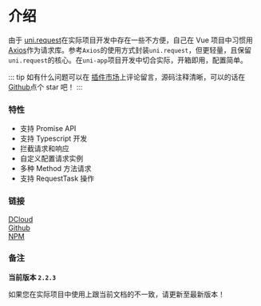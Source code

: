 # 介绍

由于 [uni.request][1]在实际项目开发中存在一些不方便，自己在 Vue 项目中习惯用 [Axios][2]作为请求库。参考`Axios`的使用方式封装`uni.request`，但更轻量，且保留`uni.request`的核心。在`uni-app`项目开发中切合实际，开箱即用，配置简单。

::: tip
如有什么问题可以在 [插件市场][3]上评论留言，源码注释清晰，可以的话在 [Github][4]点个 star 吧！
:::

### 特性

- 支持 Promise API
- 支持 Typescript 开发
- 拦截请求和响应
- 自定义配置请求实例
- 多种 Method 方法请求
- 支持 RequestTask 操作

### 链接

[DCloud][3]<br />
[Github][4]<br />
[NPM][5]

### 备注

**当前版本 `2.2.3`**

如果您在实际项目中使用上跟当前文档的不一致，请更新至最新版本！

[1]: https://uniapp.dcloud.io/api/request/request
[2]: https://github.com/axios/axios
[3]: https://ext.dcloud.net.cn/plugin?id=2351
[4]: https://github.com/ponjs/uni-ajax
[5]: https://www.npmjs.com/package/uni-ajax
